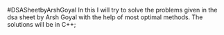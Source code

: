 #DSASheetbyArshGoyal
In this I will try to solve the problems given in the dsa sheet by Arsh Goyal with the help of most optimal methods.
The solutions will be in C++;
